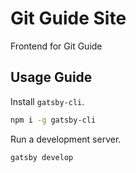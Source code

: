 # Git Guide Site

Frontend for Git Guide

## Usage Guide

Install `gatsby-cli`.

```bash
npm i -g gatsby-cli
```

Run a development server.

```bash
gatsby develop
```
